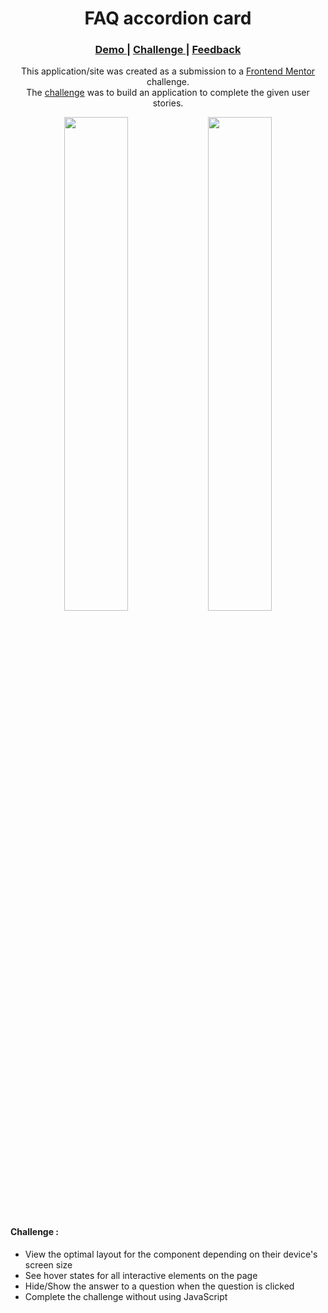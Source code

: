 <h1 align="center">FAQ accordion card</h1>

<div align="center">
  <h3>
    <a href="https://faq-accordion-component.web.app">
      Demo
    </a>
    <span> | </span>
    <a href="https://www.frontendmentor.io/challenges/faq-accordion-card-XlyjD0Oam">
      Challenge
    </a>
    <span> | </span>
    <a href="mailto: pangestu.ncp@gmail.com">
      Feedback
    </a>
  </h3>
</div>
<p align="center">This application/site was created as a submission to a <a href="https://www.frontendmentor.io/">Frontend Mentor</a> challenge.<br/> The <a href="https://www.frontendmentor.io/challenges/faq-accordion-card-XlyjD0Oam">challenge</a> was to build an application to complete the given user stories.</p>

<div align="center" width="100%">
  <img src="https://res.cloudinary.com/dz209s6jk/image/upload/q_auto:good,w_900/Challenges/y4zn9ukalew5zbnodrjs.jpg" width="45%">
  <img src="https://res.cloudinary.com/dz209s6jk/image/upload/q_auto:good,w_900/Challenges/ird5rpi2iicascfikil8.jpg" width="45%">
</div>



#### Challenge :
- View the optimal layout for the component depending on their device's screen size
- See hover states for all interactive elements on the page
- Hide/Show the answer to a question when the question is clicked
- Complete the challenge without using JavaScript
